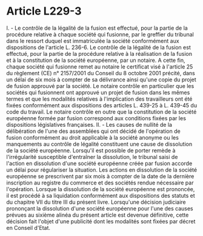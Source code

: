 # Article L229-3

I. - Le contrôle de la légalité de la fusion est effectué, pour la partie de la procédure relative à chaque société qui fusionne, par le greffier du tribunal dans le ressort duquel est immatriculée la société conformément aux dispositions de l'article L. 236-6.   Le contrôle de la légalité de la fusion est effectué, pour la partie de la procédure relative à la réalisation de la fusion et à la constitution de la société européenne, par un notaire.   A cette fin, chaque société qui fusionne remet au notaire le certificat visé à l'article 25 du règlement (CE) n° 2157/2001 du Conseil du 8 octobre 2001 précité, dans un délai de six mois à compter de sa délivrance ainsi qu'une copie du projet de fusion approuvé par la société.   Le notaire contrôle en particulier que les sociétés qui fusionnent ont approuvé un projet de fusion dans les mêmes termes et que les modalités relatives à l'implication des travailleurs ont été fixées conformément aux dispositions des articles L. 439-25 à L. 439-45 du code du travail.   Le notaire contrôle en outre que la constitution de la société européenne formée par fusion correspond aux conditions fixées par les dispositions législatives françaises.   II. - Les causes de nullité de la délibération de l'une des assemblées qui ont décidé de l'opération de fusion conformément au droit applicable à la société anonyme ou les manquements au contrôle de légalité constituent une cause de dissolution de la société européenne.   Lorsqu'il est possible de porter remède à l'irrégularité susceptible d'entraîner la dissolution, le tribunal saisi de l'action en dissolution d'une société européenne créée par fusion accorde un délai pour régulariser la situation.   Les actions en dissolution de la société européenne se prescrivent par six mois à compter de la date de la dernière inscription au registre du commerce et des sociétés rendue nécessaire par l'opération.   Lorsque la dissolution de la société européenne est prononcée, il est procédé à sa liquidation conformément aux dispositions des statuts et du chapitre VII du titre III du présent livre.   Lorsqu'une décision judiciaire prononçant la dissolution d'une société européenne pour l'une des causes prévues au sixième alinéa du présent article est devenue définitive, cette décision fait l'objet d'une publicité dont les modalités sont fixées par décret en Conseil d'Etat.